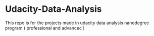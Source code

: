 # Udacity-Data-Analysis
This repo is for the projects made in udacity data analysis nanodegree program ( professional and advancec )
